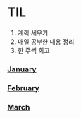 # TIL
  1. 계획 세우기
  2. 매일 공부한 내용 정리
  3. 한 주씩 회고
### [January](./January.md)
### [February](./February.md)
### [March](./March.md)
